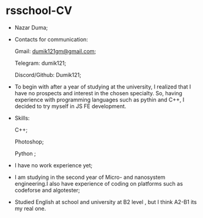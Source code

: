 
# rsschool-CV
 

* Nazar Duma;

* Contacts for communication:

    Gmail: dumik121gm@gmail.com;
    
    Telegram: dumik121;
    
    Discord/Github: Dumik121;
* To begin with after a year of studying at the university, I realized that I have no prospects and interest in the chosen specialty. So, having experience with programming languages ​​such as pythin and C++, I decided to try myself in JS FE development.

* Skills:

    C++;
    
    Photoshop;
    
    Python <a little bit>;
* I have no work experience yet;
    
* I am studying in the second year of Micro- and nanosystem engineering.I also have experience of coding on platforms such as codeforse and algotester;
    
* Studied English at school and university at B2 level , but I think A2-B1 its my real one.
    
